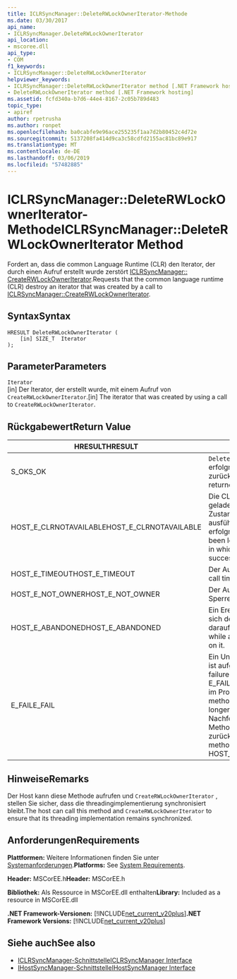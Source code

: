 ```yaml
---
title: ICLRSyncManager::DeleteRWLockOwnerIterator-Methode
ms.date: 03/30/2017
api_name:
- ICLRSyncManager.DeleteRWLockOwnerIterator
api_location:
- mscoree.dll
api_type:
- COM
f1_keywords:
- ICLRSyncManager::DeleteRWLockOwnerIterator
helpviewer_keywords:
- ICLRSyncManager::DeleteRWLockOwnerIterator method [.NET Framework hosting]
- DeleteRWLockOwnerIterator method [.NET Framework hosting]
ms.assetid: fcfd340a-b7d6-44e4-8167-2c05b789d483
topic_type:
- apiref
author: rpetrusha
ms.author: ronpet
ms.openlocfilehash: ba0cabfe9e96ace255235f1aa7d2b80452c4d72e
ms.sourcegitcommit: 5137208fa414d9ca3c58cdfd2155ac81bc89e917
ms.translationtype: MT
ms.contentlocale: de-DE
ms.lasthandoff: 03/06/2019
ms.locfileid: "57482885"
---
```

# <a name="iclrsyncmanagerdeleterwlockowneriterator-method"></a><span data-ttu-id="876fb-102">ICLRSyncManager::DeleteRWLockOwnerIterator-Methode</span><span class="sxs-lookup"><span data-stu-id="876fb-102">ICLRSyncManager::DeleteRWLockOwnerIterator Method</span></span>
<span data-ttu-id="876fb-103">Fordert an, dass die common Language Runtime (CLR) den Iterator, der durch einen Aufruf erstellt wurde zerstört [ICLRSyncManager:: CreateRWLockOwnerIterator](../../../../docs/framework/unmanaged-api/hosting/iclrsyncmanager-createrwlockowneriterator-method.md).</span><span class="sxs-lookup"><span data-stu-id="876fb-103">Requests that the common language runtime (CLR) destroy an iterator that was created by a call to [ICLRSyncManager::CreateRWLockOwnerIterator](../../../../docs/framework/unmanaged-api/hosting/iclrsyncmanager-createrwlockowneriterator-method.md).</span></span>  
  
## <a name="syntax"></a><span data-ttu-id="876fb-104">Syntax</span><span class="sxs-lookup"><span data-stu-id="876fb-104">Syntax</span></span>  
  
```  
HRESULT DeleteRWLockOwnerIterator (  
    [in] SIZE_T  Iterator  
);  
```  
  
## <a name="parameters"></a><span data-ttu-id="876fb-105">Parameter</span><span class="sxs-lookup"><span data-stu-id="876fb-105">Parameters</span></span>  
 `Iterator`  
 <span data-ttu-id="876fb-106">[in] Der Iterator, der erstellt wurde, mit einem Aufruf von `CreateRWLockOwnerIterator`.</span><span class="sxs-lookup"><span data-stu-id="876fb-106">[in] The iterator that was created by using a call to `CreateRWLockOwnerIterator`.</span></span>  
  
## <a name="return-value"></a><span data-ttu-id="876fb-107">Rückgabewert</span><span class="sxs-lookup"><span data-stu-id="876fb-107">Return Value</span></span>  
  
|<span data-ttu-id="876fb-108">HRESULT</span><span class="sxs-lookup"><span data-stu-id="876fb-108">HRESULT</span></span>|<span data-ttu-id="876fb-109">Beschreibung</span><span class="sxs-lookup"><span data-stu-id="876fb-109">Description</span></span>|  
|-------------|-----------------|  
|<span data-ttu-id="876fb-110">S_OK</span><span class="sxs-lookup"><span data-stu-id="876fb-110">S_OK</span></span>|<span data-ttu-id="876fb-111">`DeleteRWLockOwnerIterator` wurde erfolgreich zurückgegeben.</span><span class="sxs-lookup"><span data-stu-id="876fb-111">`DeleteRWLockOwnerIterator` returned successfully.</span></span>|  
|<span data-ttu-id="876fb-112">HOST_E_CLRNOTAVAILABLE</span><span class="sxs-lookup"><span data-stu-id="876fb-112">HOST_E_CLRNOTAVAILABLE</span></span>|<span data-ttu-id="876fb-113">Die CLR wurde nicht in einen Prozess geladen und befindet sich in einem Zustand, in dem nicht verwalteten Code ausführen oder den Aufruf nicht erfolgreich verarbeiten.</span><span class="sxs-lookup"><span data-stu-id="876fb-113">The CLR has not been loaded into a process, or is in a state in which it cannot run managed code or successfully process the call.</span></span>|  
|<span data-ttu-id="876fb-114">HOST_E_TIMEOUT</span><span class="sxs-lookup"><span data-stu-id="876fb-114">HOST_E_TIMEOUT</span></span>|<span data-ttu-id="876fb-115">Der Aufruf ist ein Timeout aufgetreten.</span><span class="sxs-lookup"><span data-stu-id="876fb-115">The call timed out.</span></span>|  
|<span data-ttu-id="876fb-116">HOST_E_NOT_OWNER</span><span class="sxs-lookup"><span data-stu-id="876fb-116">HOST_E_NOT_OWNER</span></span>|<span data-ttu-id="876fb-117">Der Aufrufer ist nicht Besitzer der Sperre.</span><span class="sxs-lookup"><span data-stu-id="876fb-117">The caller does not own the lock.</span></span>|  
|<span data-ttu-id="876fb-118">HOST_E_ABANDONED</span><span class="sxs-lookup"><span data-stu-id="876fb-118">HOST_E_ABANDONED</span></span>|<span data-ttu-id="876fb-119">Ein Ereignis wurde abgebrochen, während sich der blockierte Thread oder eine Fiber darauf gewartet.</span><span class="sxs-lookup"><span data-stu-id="876fb-119">An event was canceled while a blocked thread or fiber was waiting on it.</span></span>|  
|<span data-ttu-id="876fb-120">E_FAIL</span><span class="sxs-lookup"><span data-stu-id="876fb-120">E_FAIL</span></span>|<span data-ttu-id="876fb-121">Ein Unbekannter Schwerwiegender Fehler ist aufgetreten.</span><span class="sxs-lookup"><span data-stu-id="876fb-121">An unknown catastrophic failure occurred.</span></span> <span data-ttu-id="876fb-122">Wenn eine Methode E_FAIL zurückgibt, ist die CLR nicht mehr im Prozess verwendet werden.</span><span class="sxs-lookup"><span data-stu-id="876fb-122">When a method returns E_FAIL, the CLR is no longer usable within the process.</span></span> <span data-ttu-id="876fb-123">Nachfolgende Aufrufe zum Hosten der Methoden HOST_E_CLRNOTAVAILABLE zurück.</span><span class="sxs-lookup"><span data-stu-id="876fb-123">Subsequent calls to hosting methods return HOST_E_CLRNOTAVAILABLE.</span></span>|  
  
## <a name="remarks"></a><span data-ttu-id="876fb-124">Hinweise</span><span class="sxs-lookup"><span data-stu-id="876fb-124">Remarks</span></span>  
 <span data-ttu-id="876fb-125">Der Host kann diese Methode aufrufen und `CreateRWLockOwnerIterator` , stellen Sie sicher, dass die threadingimplementierung synchronisiert bleibt.</span><span class="sxs-lookup"><span data-stu-id="876fb-125">The host can call this method and `CreateRWLockOwnerIterator` to ensure that its threading implementation remains synchronized.</span></span>  
  
## <a name="requirements"></a><span data-ttu-id="876fb-126">Anforderungen</span><span class="sxs-lookup"><span data-stu-id="876fb-126">Requirements</span></span>  
 <span data-ttu-id="876fb-127">**Plattformen:** Weitere Informationen finden Sie unter [Systemanforderungen](../../../../docs/framework/get-started/system-requirements.md).</span><span class="sxs-lookup"><span data-stu-id="876fb-127">**Platforms:** See [System Requirements](../../../../docs/framework/get-started/system-requirements.md).</span></span>  
  
 <span data-ttu-id="876fb-128">**Header:** MSCorEE.h</span><span class="sxs-lookup"><span data-stu-id="876fb-128">**Header:** MSCorEE.h</span></span>  
  
 <span data-ttu-id="876fb-129">**Bibliothek:** Als Ressource in MSCorEE.dll enthalten</span><span class="sxs-lookup"><span data-stu-id="876fb-129">**Library:** Included as a resource in MSCorEE.dll</span></span>  
  
 <span data-ttu-id="876fb-130">**.NET Framework-Versionen:** [!INCLUDE[net_current_v20plus](../../../../includes/net-current-v20plus-md.md)]</span><span class="sxs-lookup"><span data-stu-id="876fb-130">**.NET Framework Versions:** [!INCLUDE[net_current_v20plus](../../../../includes/net-current-v20plus-md.md)]</span></span>  
  
## <a name="see-also"></a><span data-ttu-id="876fb-131">Siehe auch</span><span class="sxs-lookup"><span data-stu-id="876fb-131">See also</span></span>
- [<span data-ttu-id="876fb-132">ICLRSyncManager-Schnittstelle</span><span class="sxs-lookup"><span data-stu-id="876fb-132">ICLRSyncManager Interface</span></span>](../../../../docs/framework/unmanaged-api/hosting/iclrsyncmanager-interface.md)
- [<span data-ttu-id="876fb-133">IHostSyncManager-Schnittstelle</span><span class="sxs-lookup"><span data-stu-id="876fb-133">IHostSyncManager Interface</span></span>](../../../../docs/framework/unmanaged-api/hosting/ihostsyncmanager-interface.md)
